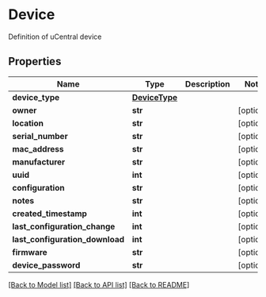 # Device

Definition of uCentral device

## Properties
Name | Type | Description | Notes
------------ | ------------- | ------------- | -------------
**device_type** | [**DeviceType**](DeviceType.md) |  | 
**owner** | **str** |  | [optional] 
**location** | **str** |  | [optional] 
**serial_number** | **str** |  | [optional] 
**mac_address** | **str** |  | [optional] 
**manufacturer** | **str** |  | [optional] 
**uuid** | **int** |  | [optional] 
**configuration** | **str** |  | [optional] 
**notes** | **str** |  | [optional] 
**created_timestamp** | **int** |  | [optional] 
**last_configuration_change** | **int** |  | [optional] 
**last_configuration_download** | **int** |  | [optional] 
**firmware** | **str** |  | [optional] 
**device_password** | **str** |  | [optional] 

[[Back to Model list]](../README.md#documentation-for-models) [[Back to API list]](../README.md#documentation-for-api-endpoints) [[Back to README]](../README.md)


